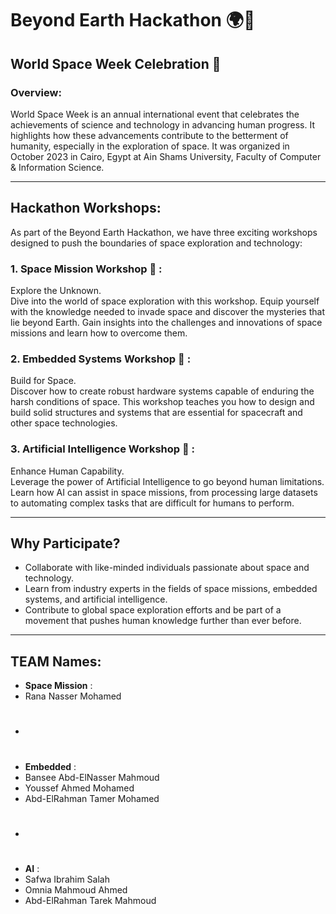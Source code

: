 # Beyond Earth Hackathon 🌍🚀

## World Space Week Celebration 🚀

### Overview: 
World Space Week is an annual international event that celebrates the achievements of science and technology in advancing human progress. It highlights how these advancements contribute to the betterment of humanity, especially in the exploration of space. It was organized in October 2023 in Cairo, Egypt at Ain Shams University, Faculty of Computer & Information Science.

---

## Hackathon Workshops:
As part of the Beyond Earth Hackathon, we have three exciting workshops designed to push the boundaries of space exploration and technology:

### 1. Space Mission Workshop 🌌 : 
Explore the Unknown.  
Dive into the world of space exploration with this workshop. Equip yourself with the knowledge needed to invade space and discover the mysteries that lie beyond Earth. Gain insights into the challenges and innovations of space missions and learn how to overcome them.

### 2. Embedded Systems Workshop 🔧 : 
Build for Space.  
Discover how to create robust hardware systems capable of enduring the harsh conditions of space. This workshop teaches you how to design and build solid structures and systems that are essential for spacecraft and other space technologies.

### 3. Artificial Intelligence Workshop 🤖 : 
Enhance Human Capability.  
Leverage the power of Artificial Intelligence to go beyond human limitations. Learn how AI can assist in space missions, from processing large datasets to automating complex tasks that are difficult for humans to perform.

---

## Why Participate? 
- Collaborate with like-minded individuals passionate about space and technology.  
- Learn from industry experts in the fields of space missions, embedded systems, and artificial intelligence.  
- Contribute to global space exploration efforts and be part of a movement that pushes human knowledge further than ever before.

---

## TEAM Names:
- **Space Mission** :
- Rana Nasser Mohamed
- # 
- **Embedded** :
- Bansee Abd-ElNasser Mahmoud
- Youssef Ahmed Mohamed
- Abd-ElRahman Tamer Mohamed
- # 
- **AI** :
- Safwa Ibrahim Salah
- Omnia Mahmoud Ahmed
- Abd-ElRahman Tarek Mahmoud
